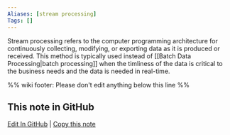 ```yaml
---
Aliases: [stream processing]
Tags: []
---
```


Stream processing refers to the computer programming architecture for continuously collecting, modifying, or exporting data as it is produced or  received. This method is typically used instead of [[Batch Data Processing|batch processing]] when the timliness of the data is critical to the business needs and the data is needed in real-time.

%% wiki footer: Please don't edit anything below this line %%

## This note in GitHub

<span class="git-footer">[Edit In GitHub](https://github.dev/data-engineering-community/data-engineering-wiki/blob/main/Concepts/Stream%20Data%20Processing.md "git-hub-edit-note") | [Copy this note](https://raw.githubusercontent.com/data-engineering-community/data-engineering-wiki/main/Concepts/Stream%20Data%20Processing.md "git-hub-copy-note") </span>
